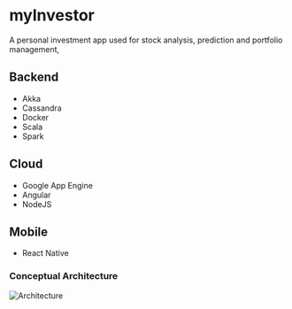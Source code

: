 # myInvestor
A personal investment app used for stock analysis, prediction and portfolio management, 

## Backend
- Akka
- Cassandra
- Docker
- Scala
- Spark

## Cloud
- Google App Engine
- Angular
- NodeJS

## Mobile
- React Native



### Conceptual Architecture
![Architecture](https://raw.githubusercontent.com/mengwangk/myinvestor/master/design/img.png)